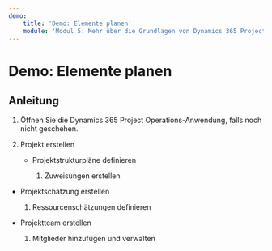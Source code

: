 ```yaml
---
demo:
    title: 'Demo: Elemente planen'
    module: 'Modul 5: Mehr über die Grundlagen von Dynamics 365 Project Operations erfahren'
---
```


# Demo: Elemente planen

## Anleitung

1. Öffnen Sie die Dynamics 365 Project Operations-Anwendung, falls noch nicht geschehen. 

2. Projekt erstellen

	- Projektstrukturpläne definieren

		1. Zuweisungen erstellen

- Projektschätzung erstellen

	1. Ressourcenschätzungen definieren

- Projektteam erstellen

	1. Mitglieder hinzufügen und verwalten
